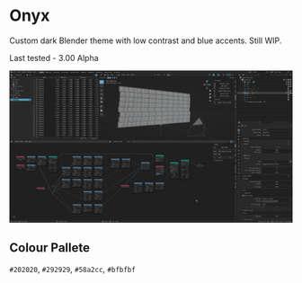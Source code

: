 # Onyx

Custom dark Blender theme with low contrast and blue accents. Still WIP.

Last tested - 3.00 Alpha

![ScreenShot](/img/onyx_theme_example_211016.png)

## Colour Pallete
`#202020`, `#292929`, `#58a2cc`, `#bfbfbf`